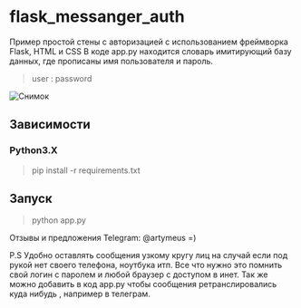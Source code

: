 # flask_messanger_auth #
Пример простой стены с авторизацией с использованием фреймворка Flask, HTML и CSS
В коде app.py находится словарь имитирующий базу данных, где прописаны имя пользователя и пароль.
> user : password

![Снимок](https://user-images.githubusercontent.com/53917645/223365876-4b59117f-e00f-41e0-8071-9a960974117b.PNG)

## Зависимости ##

### Python3.X ###
> pip install -r requirements.txt

## Запуск ## 
> python app.py

Отзывы и предложения Telegram: @artymeus
=)


P.S Удобно оставлять сообщения узкому кругу лиц на случай если под рукой нет своего телефона, ноутбука итп. Все что нужно это помнить свой логин с паролем и любой браузер с доступом в инет. Так же можно добавить в код app.py чтобы сообщения ретранслировались куда нибудь , например в телеграм. 
